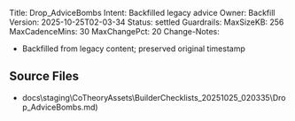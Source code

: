 Title: Drop_AdviceBombs
Intent: Backfilled legacy advice
Owner: Backfill
Version: 2025-10-25T02-03-34
Status: settled
Guardrails:
  MaxSizeKB: 256
  MaxCadenceMins: 30
  MaxChangePct: 20
Change-Notes:
  - Backfilled from legacy content; preserved original timestamp

## Source Files
- docs\staging\CoTheoryAssets\BuilderChecklists_20251025_020335\Drop_AdviceBombs.md)
